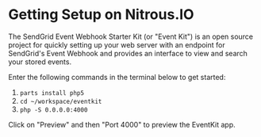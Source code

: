 # Getting Setup on Nitrous.IO

The SendGrid Event Webhook Starter Kit (or "Event Kit") is an open source project for quickly setting up your web server with an endpoint for SendGrid's Event Webhook and provides an interface to view and search your stored events.

Enter the following commands in the terminal below to get started:

1. `parts install php5`
2. `cd ~/workspace/eventkit`
3. `php -S 0.0.0.0:4000`

Click on "Preview" and then "Port 4000" to preview the EventKit app.
